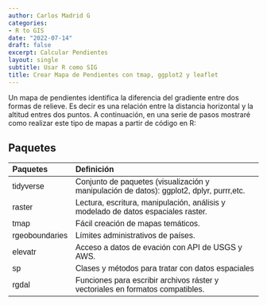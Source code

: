```yaml
---
author: Carlos Madrid G
categories:
- R to GIS
date: "2022-07-14"
draft: false
excerpt: Calcular Pendientes
layout: single
subtitle: Usar R como SIG
title: Crear Mapa de Pendientes con tmap, ggplot2 y leaflet
---
```

<script src="/rmarkdown-libs/kePrint/kePrint.js"></script>
<link href="/rmarkdown-libs/lightable/lightable.css" rel="stylesheet" />


Un mapa de pendientes identifica la diferencia del gradiente entre dos formas de relieve. Es decir es una relación entre la distancia horizontal y la altitud entres dos puntos. A continuación, en una serie de pasos mostraré como realizar este tipo de mapas a partir de código en R:

## Paquetes

<table class=" lightable-material-dark table" style='font-family: "Source Sans Pro", helvetica, sans-serif; margin-left: auto; margin-right: auto; width: auto !important; margin-left: auto; margin-right: auto;'>
 <thead>
  <tr>
   <th style="text-align:left;"> Paquetes </th>
   <th style="text-align:left;"> Definición </th>
  </tr>
 </thead>
<tbody>
  <tr>
   <td style="text-align:left;"> tidyverse </td>
   <td style="text-align:left;"> Conjunto de paquetes (visualización y manipulación de datos): ggplot2, dplyr, purrr,etc. </td>
  </tr>
  <tr>
   <td style="text-align:left;"> raster </td>
   <td style="text-align:left;"> Lectura, escritura, manipulación, análisis y modelado de datos espaciales raster. </td>
  </tr>
  <tr>
   <td style="text-align:left;"> tmap </td>
   <td style="text-align:left;"> Fácil creación de mapas temáticos. </td>
  </tr>
  <tr>
   <td style="text-align:left;"> rgeoboundaries </td>
   <td style="text-align:left;"> Límites administrativos de países. </td>
  </tr>
  <tr>
   <td style="text-align:left;"> elevatr </td>
   <td style="text-align:left;"> Acceso a datos de evación con API de USGS y AWS. </td>
  </tr>
  <tr>
   <td style="text-align:left;"> sp </td>
   <td style="text-align:left;"> Clases y métodos para tratar con datos espaciales </td>
  </tr>
  <tr>
   <td style="text-align:left;"> rgdal </td>
   <td style="text-align:left;"> Funciones para escribir archivos ráster y vectoriales en formatos compatibles. </td>
  </tr>
</tbody>
</table>
